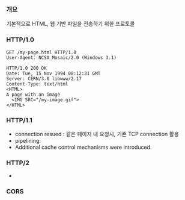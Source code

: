 
### 개요
기본적으로 HTML, 웹 기반 파일을 전송하기 위한 프로토콜 


### HTTP/1.0

```http
GET /my-page.html HTTP/1.0
User-Agent: NCSA_Mosaic/2.0 (Windows 3.1)

HTTP/1.0 200 OK
Date: Tue, 15 Nov 1994 08:12:31 GMT
Server: CERN/3.0 libwww/2.17
Content-Type: text/html
<HTML>
A page with an image
  <IMG SRC="/my-image.gif">
</HTML>
```


### HTTP/1.1

- connection resued : 같은 페이지 내 요청시, 기존 TCP connection 활용
- pipelining: 
- Additional cache control mechanisms were introduced.


### HTTP/2
- 



### CORS


